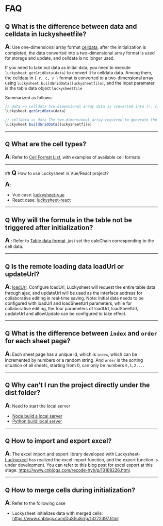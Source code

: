 # FAQ

## **<span style="font-size:20px;">Q</span>** What is the difference between data and celldata in luckysheetfile?

**<span style="font-size:20px;">A</span>**: Use one-dimensional array format [celldata](/zh/guide/sheet.html#celldata), after the initialization is completed, the data converted into a two-dimensional array format is used for storage and update, and celldata is no longer used.

If you need to take out data as initial data, you need to execute `luckysheet.getGridData(data)` to convert it to celldata data.
Among them, the celldata in `{ r, c, v }` format is converted to a two-dimensional array using `luckysheet.buildGridData(luckysheetfile)`, and the input parameter is the table data object `luckysheetfile`

Summarized as follows:
```js
// data => celldata two-dimensional array data is converted into {r, c, v} format one-dimensional array, the input parameter is two-dimensional data
luckysheet.getGridData(data)

// celldata => data The two-dimensional array required to generate the table, the input parameter is the table data object file
luckysheet.buildGridData(luckysheetfile)
```

------------

## **<span style="font-size:20px;">Q</span>** What are the cell types?

**<span style="font-size:20px;">A</span>**: Refer to [Cell Format List](/zh/guide/cell.html), with examples of available cell formats

------------

## **<span style="font-size:20px;">Q</span>** How to use Luckysheet in Vue/React project?

**<span style="font-size:20px;">A</span>**:

- Vue case: [luckysheet-vue](https://github.com/mengshukeji/luckysheet-vue)
- React case: [luckysheet-react](https://github.com/mengshukeji/luckysheet-react)

------------

## **<span style="font-size:20px;">Q</span>** Why will the formula in the table not be triggered after initialization?

**<span style="font-size:20px;">A</span>** : Refer to [Table data format](/zh/guide/sheet.html#calcchain) ,just set the calcChain corresponding to the cell data.

------------

## **<span style="font-size:20px;">Q</span>** Is the remote loading data loadUrl or updateUrl?

**<span style="font-size:20px;">A</span>**: [loadUrl](/zh/guide/config.html#loadurl). Configure loadUrl, Luckysheet will request the entire table data through ajax, and updateUrl will be used as the interface address for collaborative editing in real-time saving.
Note: Initial data needs to be configured with loadUrl and loadSheetUrl parameters, while for collaborative editing, the four parameters of loadUrl, loadSheetUrl, updateUrl and allowUpdate can be configured to take effect.

------------

## **<span style="font-size:20px;">Q</span>** What is the difference between `index` and `order` for each sheet page?

**<span style="font-size:20px;">A</span>**: Each sheet page has a unique id, which is `index`, which can be incremented by numbers or a random string. And `order` is the sorting situation of all sheets, starting from 0, can only be numbers `0,1,2...`.

------------

## **<span style="font-size:20px;">Q</span>** Why can’t I run the project directly under the dist folder?

**<span style="font-size:20px;">A</span>**: Need to start the local server

- [Node build a local server](https://github.com/JacksonTian/anywhere)
- [Python build local server](https://developer.mozilla.org/en-US/docs/Learn/Common_questions/set_up_a_local_testing_server)

------------

## **<span style="font-size:20px;">Q</span>** How to import and export excel?

**<span style="font-size:20px;">A</span>**: The excel import and export library developed with Luckysheet-[Luckyexcel](https://github.com/mengshukeji/Luckyexcel) has realized the excel import function, and the export function is under development. You can refer to this blog post for excel export at this stage: https://www.cnblogs.com/recode-hyh/p/13168226.html.

------------

## **<span style="font-size:20px;">Q</span>** How to merge cells during initialization?

**<span style="font-size:20px;">A</span>**: Refer to the following case
- Luckysheet initializes data with merged cells: https://www.cnblogs.com/DuShuSir/p/13272397.html